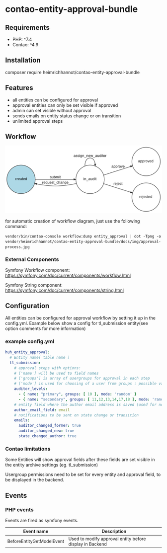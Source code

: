 # contao-entity-approval-bundle

## Requirements
- PHP: ^7.4
- Contao: ^4.9

## Installation
composer require heimrichhannot/contao-entity-approval-bundle

## Features
- all entities can be configured for approval
- approval entities can only be set visible if approved
- admin can set visible without approval
- sends emails on entity status change or on transition
- unlimited approval steps 

## Workflow

![workflow](docs/img/approval-process.jpg)

for automatic creation of workflow diagram, just use the following command:

`vendor/bin/contao-console workflow:dump entity_approval | dot -Tpng -o vendor/heimrichhannot/contao-entity-approval-bundle/docs/img/approval-process.jpg`

### External Components
Symfony Workflow component: https://symfony.com/doc/current/components/workflow.html

Symfony String component: https://symfony.com/doc/current/components/string.html
## Configuration

All entities can be configured for approval workflow by setting it up in the config.yml.
Example below show a config for tl_submission entity(see option comments for more information)

### example config.yml
```yaml
huh_entity_approval:
  # Entity name( table name ) 
  tl_submission:
    # approval steps with options: 
    # ['name'] will be used to field names
    # ['groups'] is array of usergroups for approval in each step
    # ['mode'] is used for choosing of a user from groups : possible values (random, all)
    auditor_levels:
      - { name: "primary", groups: [ 10 ], mode: 'random' }
      - { name: "secondary", groups: [ 11,12,13,14,17,18 ], mode: 'random' }
    # entity field where the author email address is saved (used for notifications)
    author_email_field: email
    # notifications to be sent on state change or transition
    emails:
      auditor_changed_former: true
      auditor_changed_new: true
      state_changed_author: true
```
### Contao limitations
Some Entities will show approval fields after these fields are set visible in the entity archive settings (eg. tl_submission)

Usergroup permissions need to be set for every entity and approval field, to be displayed in the backend.

## Events
### PHP events

Events are fired as symfony events.

Event name                     | Description
------------------------------ | -----------
BeforeEntityGetModelEvent | Used to modify approval entity before display in Backend

